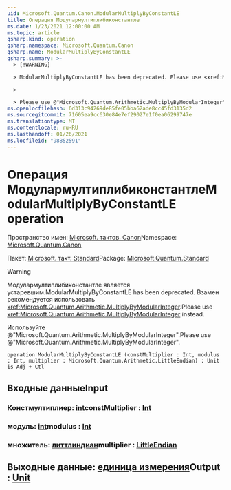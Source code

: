 ```yaml
---
uid: Microsoft.Quantum.Canon.ModularMultiplyByConstantLE
title: Операция Модулармултиплибиконстантле
ms.date: 1/23/2021 12:00:00 AM
ms.topic: article
qsharp.kind: operation
qsharp.namespace: Microsoft.Quantum.Canon
qsharp.name: ModularMultiplyByConstantLE
qsharp.summary: >-
  > [!WARNING]

  > ModularMultiplyByConstantLE has been deprecated. Please use <xref:Microsoft.Quantum.Arithmetic.MultiplyByModularInteger> instead.

  >

  > Please use @"Microsoft.Quantum.Arithmetic.MultiplyByModularInteger".
ms.openlocfilehash: 6d313c94269de85fe05bba62ade8cc45fd3135d2
ms.sourcegitcommit: 71605ea9cc630e84e7ef29027e1f0ea06299747e
ms.translationtype: MT
ms.contentlocale: ru-RU
ms.lasthandoff: 01/26/2021
ms.locfileid: "98852591"
---
```

# <a name="modularmultiplybyconstantle-operation"></a><span data-ttu-id="e3f4f-102">Операция Модулармултиплибиконстантле</span><span class="sxs-lookup"><span data-stu-id="e3f4f-102">ModularMultiplyByConstantLE operation</span></span>

<span data-ttu-id="e3f4f-103">Пространство имен: [Microsoft. тактов. Canon](xref:Microsoft.Quantum.Canon)</span><span class="sxs-lookup"><span data-stu-id="e3f4f-103">Namespace: [Microsoft.Quantum.Canon](xref:Microsoft.Quantum.Canon)</span></span>

<span data-ttu-id="e3f4f-104">Пакет: [Microsoft. такт. Standard](https://nuget.org/packages/Microsoft.Quantum.Standard)</span><span class="sxs-lookup"><span data-stu-id="e3f4f-104">Package: [Microsoft.Quantum.Standard](https://nuget.org/packages/Microsoft.Quantum.Standard)</span></span>


> [!WARNING]
> <span data-ttu-id="e3f4f-105">Модулармултиплибиконстантле является устаревшим.</span><span class="sxs-lookup"><span data-stu-id="e3f4f-105">ModularMultiplyByConstantLE has been deprecated.</span></span> <span data-ttu-id="e3f4f-106">Взамен рекомендуется использовать <xref:Microsoft.Quantum.Arithmetic.MultiplyByModularInteger>.</span><span class="sxs-lookup"><span data-stu-id="e3f4f-106">Please use <xref:Microsoft.Quantum.Arithmetic.MultiplyByModularInteger> instead.</span></span>
>
> <span data-ttu-id="e3f4f-107">Используйте @"Microsoft.Quantum.Arithmetic.MultiplyByModularInteger".</span><span class="sxs-lookup"><span data-stu-id="e3f4f-107">Please use @"Microsoft.Quantum.Arithmetic.MultiplyByModularInteger".</span></span>



```qsharp
operation ModularMultiplyByConstantLE (constMultiplier : Int, modulus : Int, multiplier : Microsoft.Quantum.Arithmetic.LittleEndian) : Unit is Adj + Ctl
```


## <a name="input"></a><span data-ttu-id="e3f4f-108">Входные данные</span><span class="sxs-lookup"><span data-stu-id="e3f4f-108">Input</span></span>

### <a name="constmultiplier--int"></a><span data-ttu-id="e3f4f-109">Констмултиплиер: [int](xref:microsoft.quantum.lang-ref.int)</span><span class="sxs-lookup"><span data-stu-id="e3f4f-109">constMultiplier : [Int](xref:microsoft.quantum.lang-ref.int)</span></span>




### <a name="modulus--int"></a><span data-ttu-id="e3f4f-110">модуль: [int](xref:microsoft.quantum.lang-ref.int)</span><span class="sxs-lookup"><span data-stu-id="e3f4f-110">modulus : [Int](xref:microsoft.quantum.lang-ref.int)</span></span>




### <a name="multiplier--littleendian"></a><span data-ttu-id="e3f4f-111">множитель: [литтлиндиан](xref:Microsoft.Quantum.Arithmetic.LittleEndian)</span><span class="sxs-lookup"><span data-stu-id="e3f4f-111">multiplier : [LittleEndian](xref:Microsoft.Quantum.Arithmetic.LittleEndian)</span></span>





## <a name="output--unit"></a><span data-ttu-id="e3f4f-112">Выходные данные: [единица измерения](xref:microsoft.quantum.lang-ref.unit)</span><span class="sxs-lookup"><span data-stu-id="e3f4f-112">Output : [Unit](xref:microsoft.quantum.lang-ref.unit)</span></span>

